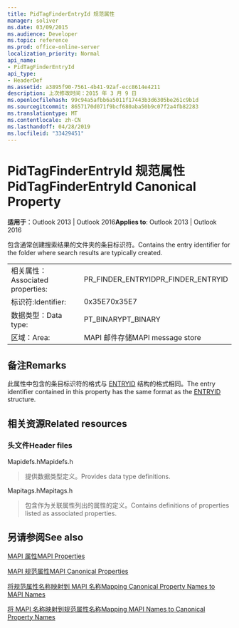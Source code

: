 ```yaml
---
title: PidTagFinderEntryId 规范属性
manager: soliver
ms.date: 03/09/2015
ms.audience: Developer
ms.topic: reference
ms.prod: office-online-server
localization_priority: Normal
api_name:
- PidTagFinderEntryId
api_type:
- HeaderDef
ms.assetid: a3895f90-7561-4b41-92af-ecc8614e4211
description: 上次修改时间：2015 年 3 月 9 日
ms.openlocfilehash: 99c94a5afbb6a5011f17443b3d6305be261c9b1d
ms.sourcegitcommit: 8657170d071f9bcf680aba50b9c07f2a4fb82283
ms.translationtype: MT
ms.contentlocale: zh-CN
ms.lasthandoff: 04/28/2019
ms.locfileid: "33429451"
---
```

# <a name="pidtagfinderentryid-canonical-property"></a><span data-ttu-id="9adb6-103">PidTagFinderEntryId 规范属性</span><span class="sxs-lookup"><span data-stu-id="9adb6-103">PidTagFinderEntryId Canonical Property</span></span>

  
  
<span data-ttu-id="9adb6-104">**适用于**：Outlook 2013 | Outlook 2016</span><span class="sxs-lookup"><span data-stu-id="9adb6-104">**Applies to**: Outlook 2013 | Outlook 2016</span></span> 
  
<span data-ttu-id="9adb6-105">包含通常创建搜索结果的文件夹的条目标识符。</span><span class="sxs-lookup"><span data-stu-id="9adb6-105">Contains the entry identifier for the folder where search results are typically created.</span></span>
  
|||
|:-----|:-----|
|<span data-ttu-id="9adb6-106">相关属性：</span><span class="sxs-lookup"><span data-stu-id="9adb6-106">Associated properties:</span></span>  <br/> |<span data-ttu-id="9adb6-107">PR_FINDER_ENTRYID</span><span class="sxs-lookup"><span data-stu-id="9adb6-107">PR_FINDER_ENTRYID</span></span>  <br/> |
|<span data-ttu-id="9adb6-108">标识符:</span><span class="sxs-lookup"><span data-stu-id="9adb6-108">Identifier:</span></span>  <br/> |<span data-ttu-id="9adb6-109">0x35E7</span><span class="sxs-lookup"><span data-stu-id="9adb6-109">0x35E7</span></span>  <br/> |
|<span data-ttu-id="9adb6-110">数据类型：</span><span class="sxs-lookup"><span data-stu-id="9adb6-110">Data type:</span></span>  <br/> |<span data-ttu-id="9adb6-111">PT_BINARY</span><span class="sxs-lookup"><span data-stu-id="9adb6-111">PT_BINARY</span></span>  <br/> |
|<span data-ttu-id="9adb6-112">区域：</span><span class="sxs-lookup"><span data-stu-id="9adb6-112">Area:</span></span>  <br/> |<span data-ttu-id="9adb6-113">MAPI 邮件存储</span><span class="sxs-lookup"><span data-stu-id="9adb6-113">MAPI message store</span></span>  <br/> |
   
## <a name="remarks"></a><span data-ttu-id="9adb6-114">备注</span><span class="sxs-lookup"><span data-stu-id="9adb6-114">Remarks</span></span>

<span data-ttu-id="9adb6-115">此属性中包含的条目标识符的格式与 [ENTRYID](entryid.md) 结构的格式相同。</span><span class="sxs-lookup"><span data-stu-id="9adb6-115">The entry identifier contained in this property has the same format as the [ENTRYID](entryid.md) structure.</span></span> 
  
## <a name="related-resources"></a><span data-ttu-id="9adb6-116">相关资源</span><span class="sxs-lookup"><span data-stu-id="9adb6-116">Related resources</span></span>

### <a name="header-files"></a><span data-ttu-id="9adb6-117">头文件</span><span class="sxs-lookup"><span data-stu-id="9adb6-117">Header files</span></span>

<span data-ttu-id="9adb6-118">Mapidefs.h</span><span class="sxs-lookup"><span data-stu-id="9adb6-118">Mapidefs.h</span></span>
  
> <span data-ttu-id="9adb6-119">提供数据类型定义。</span><span class="sxs-lookup"><span data-stu-id="9adb6-119">Provides data type definitions.</span></span>
    
<span data-ttu-id="9adb6-120">Mapitags.h</span><span class="sxs-lookup"><span data-stu-id="9adb6-120">Mapitags.h</span></span>
  
> <span data-ttu-id="9adb6-121">包含作为关联属性列出的属性的定义。</span><span class="sxs-lookup"><span data-stu-id="9adb6-121">Contains definitions of properties listed as associated properties.</span></span>
    
## <a name="see-also"></a><span data-ttu-id="9adb6-122">另请参阅</span><span class="sxs-lookup"><span data-stu-id="9adb6-122">See also</span></span>



[<span data-ttu-id="9adb6-123">MAPI 属性</span><span class="sxs-lookup"><span data-stu-id="9adb6-123">MAPI Properties</span></span>](mapi-properties.md)
  
[<span data-ttu-id="9adb6-124">MAPI 规范属性</span><span class="sxs-lookup"><span data-stu-id="9adb6-124">MAPI Canonical Properties</span></span>](mapi-canonical-properties.md)
  
[<span data-ttu-id="9adb6-125">将规范属性名称映射到 MAPI 名称</span><span class="sxs-lookup"><span data-stu-id="9adb6-125">Mapping Canonical Property Names to MAPI Names</span></span>](mapping-canonical-property-names-to-mapi-names.md)
  
[<span data-ttu-id="9adb6-126">将 MAPI 名称映射到规范属性名称</span><span class="sxs-lookup"><span data-stu-id="9adb6-126">Mapping MAPI Names to Canonical Property Names</span></span>](mapping-mapi-names-to-canonical-property-names.md)

